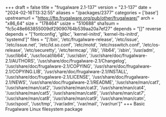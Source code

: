 +++
draft = false
title = "frugalware 2.1-137"
version = "2.1-137"
date = "2024-02-16T13:32:55"
aliases = "/packages/2377"
categories = ['base']
upstreamurl = "https://ftp.frugalware.org/pub/other/frugalware/"
arch = "x86_64"
size = "178464"
usize = "510688"
sha1sum = "fc5c48e663855009df29090764b539aa20a7ef27"
depends = "[]"
reverse depends = "['fontconfig', 'glibc', 'kernel-initrd', 'kernel-lts-initrd', 'systemd']"
files = "['/bin', '/etc/frugalware-release', '/etc/issue', '/etc/issue.net', '/etc/ld.so.conf', '/etc/motd', '/etc/nsswitch.conf', '/etc/os-release', '/etc/securetty', '/etc/termcap', '/lib', '/lib64', '/sbin', '/usr/adm', '/usr/lib64', '/usr/local/lib64', '/usr/sbin', '/usr/share/doc/frugalware-2.1/AUTHORS', '/usr/share/doc/frugalware-2.1/Changelog', '/usr/share/doc/frugalware-2.1/COPYING', '/usr/share/doc/frugalware-2.1/COPYING.LIB', '/usr/share/doc/frugalware-2.1/INSTALL', '/usr/share/doc/frugalware-2.1/LICENSE', '/usr/share/doc/frugalware-2.1/NEWS', '/usr/share/doc/frugalware-2.1/README', '/usr/share/man/cat1', '/usr/share/man/cat2', '/usr/share/man/cat3', '/usr/share/man/cat4', '/usr/share/man/cat5', '/usr/share/man/cat6', '/usr/share/man/cat7', '/usr/share/man/cat8', '/usr/share/man/cat9', '/usr/share/man/catn', '/usr/spool', '/usr/tmp', '/var/adm', '/var/mail', '/var/run']"
+++
Basic Frugalware Linux filesystem package